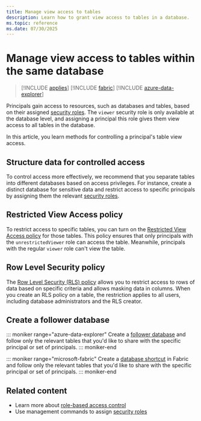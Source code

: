 ```yaml
---
title: Manage view access to tables
description: Learn how to grant view access to tables in a database.
ms.topic: reference
ms.date: 07/30/2025
---
```


# Manage view access to tables within the same database

> [!INCLUDE [applies](../includes/applies-to-version/applies.md)] [!INCLUDE [fabric](../includes/applies-to-version/fabric.md)] [!INCLUDE [azure-data-explorer](../includes/applies-to-version/azure-data-explorer.md)]

Principals gain access to resources, such as databases and tables, based on their assigned [security roles](security-roles.md#security-roles). The `viewer` security role is only available at the database level, and assigning a principal this role gives them view access to all tables in the database.

In this article, you learn methods for controlling a principal's table view access.

## Structure data for controlled access

To control access more effectively, we recommend that you separate tables into different databases based on access privileges. For instance, create a distinct database for sensitive data and restrict access to specific principals by assigning them the relevant [security roles](security-roles.md).

## Restricted View Access policy

To restrict access to specific tables, you can turn on the [Restricted View Access policy](restricted-view-access-policy.md) for those tables. This policy ensures that only principals with the `unrestrictedViewer` role can access the table. Meanwhile, principals with the regular `viewer` role can't view the table.

## Row Level Security policy

The [Row Level Security (RLS) policy](row-level-security-policy.md) allows you to restrict access to rows of data based on specific criteria and allows masking data in columns. When you create an RLS policy on a table, the restriction applies to all users, including database administrators and the RLS creator.


## Create a follower database

::: moniker range="azure-data-explorer"
Create a [follower database](/azure/data-explorer/follower) and follow only the relevant tables that you'd like to share with the specific principal or set of principals.
::: moniker-end

::: moniker range="microsoft-fabric"
Create a [database shortcut](/fabric/real-time-intelligence/database-shortcut) in Fabric and follow only the relevant tables that you'd like to share with the specific principal or set of principals.
::: moniker-end

## Related content

* Learn more about [role-based access control](../access-control/role-based-access-control.md)
* Use management commands to assign [security roles](security-roles.md)
